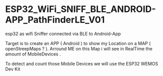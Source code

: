 # ESP32_WiFi_SNIFF_BLE_ANDROID-APP_PathFinderLE_V01
esp32 as wifi Sniffer connected via BLE to Android-App

Target is to create an APP ( Android ) to show my Location on a MAP ( openStreepMaps ? ).
Arround ME on this Map i will see in RealTime the amount of MobileDevices .

To detect and count those Mobile Devices we will use the ESP32 WEMOS Dev Kit
